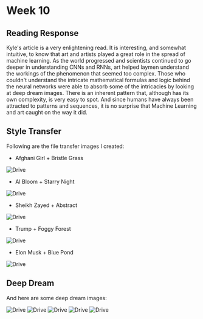 # Week 10

## Reading Response

Kyle's article is a very enlightening read. It is interesting, and somewhat intuitive, to know that art and artists played a great role in the spread of machine learning. As the world progressed and scientists continued to go deeper in understanding CNNs and RNNs, art helped laymen understand the workings of the phenomenon that seemed too complex. Those who couldn't understand the intricate mathematical formulas and logic behind the neural networks were able to absorb some of the intricacies by looking at deep dream images. There is an inherent pattern that, although has its own complexity, is very easy to spot. And since humans have always been attracted to patterns and sequences, it is no surprise that Machine Learning and art caught on the way it did.

## Style Transfer

Following are the file transfer images I created:

- Afghani Girl + Bristle Grass

![Drive](https://github.com/artintelclass/Assignments/blob/master/Responses/AliShazal_Images/out1.png)

- Al Bloom + Starry Night

![Drive](https://github.com/artintelclass/Assignments/blob/master/Responses/AliShazal_Images/out4.png)

- Sheikh Zayed + Abstract

![Drive](https://github.com/artintelclass/Assignments/blob/master/Responses/AliShazal_Images/out5.png)

- Trump + Foggy Forest

![Drive](https://github.com/artintelclass/Assignments/blob/master/Responses/AliShazal_Images/out2.png)

- Elon Musk + Blue Pond

![Drive](https://github.com/artintelclass/Assignments/blob/master/Responses/AliShazal_Images/out3.png)

## Deep Dream

And here are some deep dream images:

![Drive](https://github.com/artintelclass/Assignments/blob/master/Responses/AliShazal_Images/4.jpg_00001.jpg)
![Drive](https://github.com/artintelclass/Assignments/blob/master/Responses/AliShazal_Images/2.jpg_00001.jpg)
![Drive](https://github.com/artintelclass/Assignments/blob/master/Responses/AliShazal_Images/1.jpg_00001.jpg)
![Drive](https://github.com/artintelclass/Assignments/blob/master/Responses/AliShazal_Images/3.jpg_00001.jpg)
![Drive](https://github.com/artintelclass/Assignments/blob/master/Responses/AliShazal_Images/5.jpg_00001.jpg)
